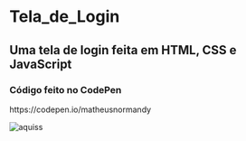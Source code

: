 # Tela_de_Login


<h2> Uma tela de login feita em HTML, CSS e JavaScript </h2>
<h3> Código feito no CodePen</h3> 
https://codepen.io/matheusnormandy


![aquiss](https://user-images.githubusercontent.com/65971014/211351609-35814f58-4347-483a-a4b3-66e232f28fce.PNG)
